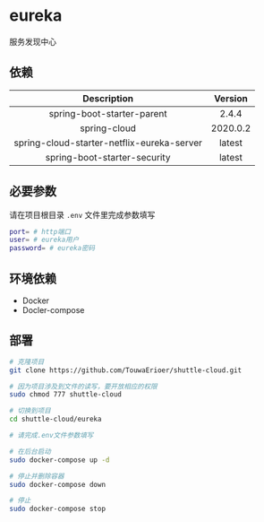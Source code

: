 # eureka

服务发现中心

## 依赖

| Description | Version|
|  :----: | :----: |
| spring-boot-starter-parent | 2.4.4 |
| spring-cloud | 2020.0.2 |
| spring-cloud-starter-netflix-eureka-server | latest |
| spring-boot-starter-security | latest |

## 必要参数

请在项目根目录 `.env` 文件里完成参数填写

```sh
port= # http端口
user= # eureka用户
password= # eureka密码
```

## 环境依赖

* Docker
* Docler-compose

## 部署

```sh
# 克隆项目
git clone https://github.com/TouwaErioer/shuttle-cloud.git

# 因为项目涉及到文件的读写，要开放相应的权限
sudo chmod 777 shuttle-cloud

# 切换到项目
cd shuttle-cloud/eureka

# 请完成.env文件参数填写

# 在后台启动
sudo docker-compose up -d

# 停止并删除容器
sudo docker-compose down

# 停止
sudo docker-compose stop
```
